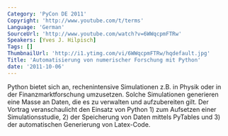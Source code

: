 ```yaml
---
Category: 'PyCon DE 2011'
Copyright: 'http://www.youtube.com/t/terms'
Language: 'German'
SourceUrl: 'http://www.youtube.com/watch?v=6WWqcpmFTRw'
Speakers: [Yves J. Hilpisch]
Tags: []
ThumbnailUrl: 'http://i1.ytimg.com/vi/6WWqcpmFTRw/hqdefault.jpg'
Title: 'Automatisierung von numerischer Forschung mit Python'
date: '2011-10-06'
---
```

Python bietet sich an, rechenintensive Simulationen z.B. in Physik oder in der Finanzmarktforschung umzusetzen. Solche Simulationen generieren eine Masse an Daten, die es zu verwalten und aufzubereiten gilt. Der Vortrag veranschaulicht den Einsatz von Python 1) zum Aufsetzen einer Simulationsstudie, 2) der Speicherung von Daten mittels PyTables und 3) der automatischen Generierung von Latex-Code.